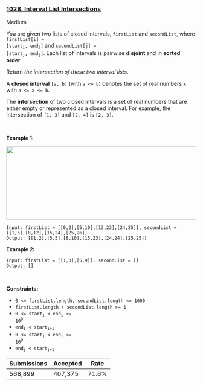 ### [1028. Interval List Intersections](https://leetcode.com/problems/interval-list-intersections/description/)

Medium

You are given two lists of closed intervals, `` firstList `` and `` secondList ``, where <code>firstList[i] = [start<sub>i</sub>, end<sub>i</sub>]</code> and <code>secondList[j] = [start<sub>j</sub>, end<sub>j</sub>]</code>. Each list of intervals is pairwise __disjoint__ and in __sorted order__.

Return _the intersection of these two interval lists_.

A __closed interval__ `` [a, b] `` (with `` a <= b ``) denotes the set of real numbers `` x `` with `` a <= x <= b ``.

The __intersection__ of two closed intervals is a set of real numbers that are either empty or represented as a closed interval. For example, the intersection of `` [1, 3] `` and `` [2, 4] `` is `` [2, 3] ``.

 

<strong class="example">Example 1:</strong>

<img alt="" src="https://assets.leetcode.com/uploads/2019/01/30/interval1.png" style="width: 700px; height: 194px;"/>

```
Input: firstList = [[0,2],[5,10],[13,23],[24,25]], secondList = [[1,5],[8,12],[15,24],[25,26]]
Output: [[1,2],[5,5],[8,10],[15,23],[24,24],[25,25]]
```

<strong class="example">Example 2:</strong>

```
Input: firstList = [[1,3],[5,9]], secondList = []
Output: []
```

 

__Constraints:__

*   `` 0 <= firstList.length, secondList.length <= 1000 ``
*   `` firstList.length + secondList.length >= 1 ``
*   <code>0 <= start<sub>i</sub> < end<sub>i</sub> <= 10<sup>9</sup></code>
*   <code>end<sub>i</sub> < start<sub>i+1</sub></code>
*   <code>0 <= start<sub>j</sub> < end<sub>j</sub> <= 10<sup>9</sup> </code>
*   <code>end<sub>j</sub> < start<sub>j+1</sub></code>

| Submissions    | Accepted     | Rate   |
| -------------- | ------------ | ------ |
| 568,899 | 407,375 | 71.6% |